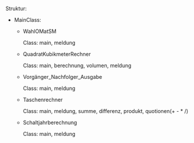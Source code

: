 Struktur: <br>
  <ul>
    <li>
      <p> MainClass:</p>
      <ul>
      <li>
      <p>WahlOMatSM</p>
      <p>Class: main, meldung</p>
      </li>
      <li>
      <p>QuadratKubikmeterRechner</p>
      <p>Class: main, berechnung, volumen, meldung</p>
      </li>
      <li>
      <p>Vorgänger_Nachfolger_Ausgabe</p>
      <p>Class: main, meldung</p>
    </li>
    <li>
      <p>Taschenrechner</p>
      <p>Class: main, meldung, summe, differenz, produkt, quotionen(+ - * /)</p>
    </li>
    <li>
      <p>Schaltjahrberechnung</p>
      <p>Class: main, meldung</p>
    </li>
    </li>
  </ul>
  </ul>
